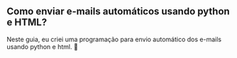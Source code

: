 ## Como enviar e-mails automáticos usando python e HTML?


Neste guia, eu criei uma programação para envio automático dos e-mails usando python e html. :rocket:

